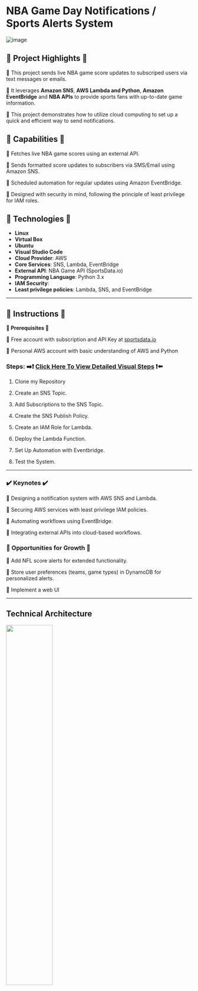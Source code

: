 # NBA Game Day Notifications / Sports Alerts System
![image](https://github.com/user-attachments/assets/c61dd22f-7bfe-4b7e-8208-bb224459bd6f)





## **🔷 Project Highlights 🔷**
🏀 This project sends live NBA game score updates to subscriped users via text messages or emails.

🏀 It leverages **Amazon SNS**, **AWS Lambda and Python**, **Amazon EventBridge** and **NBA APIs** to provide sports fans with up-to-date game information. 

🏀 This project demonstrates how to utilize cloud computing to set up a quick and efficient way to send notifications.



## **🔧 Capabilities 🔧**
🔧 Fetches live NBA game scores using an external API.

🔧 Sends formatted score updates to subscribers via SMS/Email using Amazon SNS.

🔧 Scheduled automation for regular updates using Amazon EventBridge.

🔧 Designed with security in mind, following the principle of least privilege for IAM roles.




## **🚨 Technologies 🚨**
- **Linux**
- **Virtual Box**
- **Ubuntu**
- **Visual Studio Code**
- **Cloud Provider**: AWS
- **Core Services**: SNS, Lambda, EventBridge
- **External API**: NBA Game API (SportsData.io)
- **Programming Language**: Python 3.x
- **IAM Security**:
- **Least privilege policies**: Lambda, SNS, and EventBridge



---



## **👀 Instructions 👀**   

**🔹 Prerequisites 🔹**

🔹 Free account with subscription and API Key at [sportsdata.io](https://sportsdata.io/)

🔹 Personal AWS account with basic understanding of AWS and Python

### **Steps:** ➡️❗ [Click Here To View Detailed Visual Steps](https://github.com/MJaloui/game-day-notifications/blob/main/VisualStepsHere.md) ❗⬅️

1. Clone my Repository


2. Create an SNS Topic.


3. Add Subscriptions to the SNS Topic.


4. Create the SNS Publish Policy.


5. Create an IAM Role for Lambda.


6. Deploy the Lambda Function.



7. Set Up Automation with Eventbridge.



8. Test the System.


---

### **✔️ Keynotes ✔️**

🔹 Designing a notification system with AWS SNS and Lambda.

🔹 Securing AWS services with least privilege IAM policies.

🔹 Automating workflows using EventBridge.

🔹 Integrating external APIs into cloud-based workflows.


### **🌱 Opportunities for Growth 🌱**

🔹 Add NFL score alerts for extended functionality.

🔹 Store user preferences (teams, game types) in DynamoDB for personalized alerts.

🔹 Implement a web UI



---



## **Technical Architecture**
<img src="https://github.com/user-attachments/assets/5e19635e-0685-4c07-9601-330f7d1231f9" width="50%" />
